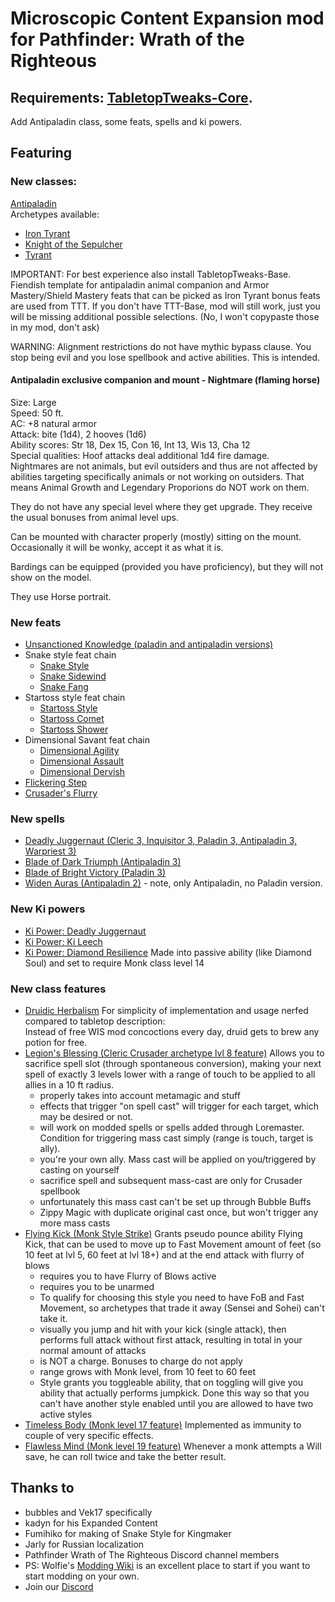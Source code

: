 # Microscopic Content Expansion mod for Pathfinder: Wrath of the Righteous 
## Requirements: [TabletopTweaks-Core](https://github.com/Vek17/TabletopTweaks-Core/releases).

Add Antipaladin class, some feats, spells and ki powers.

## Featuring

### New classes: 

[Antipaladin](https://www.d20pfsrd.com/classes/alternate-classes/antipaladin)   
Archetypes available:  
- [Iron Tyrant](https://www.d20pfsrd.com/classes/alternate-classes/antipaladin/archetypes/paizo-antipaladin-archetypes/iron-tyrant-antipaladin-archetype/)
- [Knight of the Sepulcher](https://www.d20pfsrd.com/classes/alternate-classes/antipaladin/archetypes/paizo-antipaladin-archetypes/knight-of-the-sepulcher)
- [Tyrant](https://www.d20pfsrd.com/classes/alternate-classes/antipaladin/archetypes/paizo-antipaladin-archetypes/tyrant-antipaladin-archetype/)

IMPORTANT: For best experience also install TabletopTweaks-Base. Fiendish template for antipaladin animal companion and Armor Mastery/Shield Mastery feats that can be picked as Iron Tyrant bonus feats are used from TTT. If you don't have TTT-Base, mod will still work, just you will be missing additional possible selections. (No, I won't copypaste those in my mod, don't ask)

WARNING: Alignment restrictions do not have mythic bypass clause. You stop being evil and you lose spellbook and active abilities. This is intended.

#### Antipaladin exclusive companion and mount - Nightmare (flaming horse)

Size: Large    
Speed: 50 ft.    
AC: +8 natural armor    
Attack: bite (1d4), 2 hooves (1d6)    
Ability scores: Str 18, Dex 15, Con 16, Int 13, Wis 13, Cha 12     
Special qualities: Hoof attacks deal additional 1d4 fire damage.    
Nightmares are not animals, but evil outsiders and thus are not affected by abilities targeting specifically animals or not working on outsiders. That means Animal Growth and Legendary Proporions do NOT work on them. 

They do not have any special level where they get upgrade. They receive the usual bonuses from animal level ups.

Can be mounted with character properly (mostly) sitting on the mount. Occasionally it will be wonky, accept it as what it is.

Bardings can be equipped (provided you have proficiency), but they will not show on the model.

They use Horse portrait.

### New feats

- [Unsanctioned Knowledge (paladin and antipaladin versions)](https://www.d20pfsrd.com/feats/general-feats/unsanctioned-knowledge/)
- Snake style feat chain
	- [Snake Style](https://www.d20pfsrd.com/feats/combat-feats/snake-style-combat-style)
	- [Snake Sidewind](https://www.d20pfsrd.com/feats/combat-feats/snake-sidewind-combat)
	- [Snake Fang](https://www.d20pfsrd.com/feats/combat-feats/snake-fang-combat)
- Startoss style feat chain
	- [Startoss Style](https://www.d20pfsrd.com/feats/combat-feats/startoss-style-combat-style)
	- [Startoss Comet](https://www.d20pfsrd.com/feats/combat-feats/startoss-comet-combat)
	- [Startoss Shower](https://www.d20pfsrd.com/feats/combat-feats/startoss-shower-combat)
- Dimensional Savant feat chain
    - [Dimensional Agility](https://www.d20pfsrd.com/feats/general-feats/dimensional-agility)
	- [Dimensional Assault](https://www.d20pfsrd.com/feats/general-feats/dimensional-assault)
	- [Dimensional Dervish](https://www.d20pfsrd.com/feats/general-feats/dimensional-dervish)
- [Flickering Step](https://www.d20pfsrd.com/feats/conduit-feats/flickering-step-conduit)
- [Crusader's Flurry](https://www.d20pfsrd.com/feats/general-feats/crusader-s-flurry)
### New spells

- [Deadly Juggernaut (Cleric 3, Inquisitor 3, Paladin 3, Antipaladin 3, Warpriest 3)](https://www.d20pfsrd.com/magic/all-spells/d/deadly-juggernaut/)   
- [Blade of Dark Triumph (Antipaladin 3)](https://www.d20pfsrd.com/magic/all-spells/b/blade-of-dark-triumph)
- [Blade of Bright Victory (Paladin 3)](https://www.d20pfsrd.com/magic/all-spells/b/blade-of-bright-victory)
- [Widen Auras (Antipaladin 2)](https://www.d20pfsrd.com/magic/all-spells/w/widen-auras/) - note, only Antipaladin, no Paladin version.

### New Ki powers
- [Ki Power: Deadly Juggernaut](https://www.d20pfsrd.com/classes/core-classes/Monk/archetypes/paizo-monk-archetypes/qinggong-monk/#8th-Level_Ki_Powers)
- [Ki Power: Ki Leech](https://www.d20pfsrd.com/classes/core-classes/Monk/archetypes/paizo-monk-archetypes/qinggong-monk/#10th-Level_Ki_Powers)
- [Ki Power: Diamond Resilience](https://www.d20pfsrd.com/classes/unchained-classes/MONK-unchained/#TOC-Ki-Power-Su-)
	Made into passive ability (like Diamond Soul) and set to require Monk class level 14

### New class features
- [Druidic Herbalism](https://www.d20pfsrd.com/classes/Core-classes/druid/#Nature_Bond_Ex)
For simplicity of implementation and usage nerfed compared to tabletop description:   
  Instead of free WIS mod concoctions every day, druid gets to brew any potion for free.
- [Legion's Blessing (Cleric Crusader archetype lvl 8 feature)](https://www.d20pfsrd.com/classes/core-classes/cleric/archetypes/paizo-cleric-archetypes/crusader)
Allows you to sacrifice spell slot (through spontaneous conversion), making your next spell of exactly 3 levels lower with a range of touch to be applied to all allies in a 10 ft radius.
	- properly takes into account metamagic and stuff
	- effects that trigger "on spell cast" will trigger for each target, which may be desired or not.
	- will work on modded spells or spells added through Loremaster. Condition for triggering mass cast simply (range is touch, target is ally).
	- you're your own ally. Mass cast will be applied on you/triggered by casting on yourself
	- sacrifice spell and subsequent mass-cast are only for Crusader spellbook
	- unfortunately this mass cast can't be set up through Bubble Buffs
	- Zippy Magic with duplicate original cast once, but won't trigger any more mass casts
- [Flying Kick (Monk Style Strike)](https://www.d20pfsrd.com/classes/unchained-classes/Monk-unchained/#TOC-Style-Strike-Ex-)
Grants pseudo pounce ability Flying Kick, that can be used to move up to Fast Movement amount of feet (so 10 feet at lvl 5, 60 feet at lvl 18+) and at the end attack with flurry of blows
	- requires you to have Flurry of Blows active
	- requires you to be unarmed
	- To qualify for choosing this style you need to have FoB and Fast Movement, so archetypes that trade it away (Sensei and Sohei) can't take it.
	- visually you jump and hit with your kick (single attack), then performs full attack without first attack, resulting in total in your normal amount of attacks
	- is NOT a charge. Bonuses to charge do not apply
	- range grows with Monk level, from 10 feet to 60 feet
	- Style grants you toggleable ability, that on toggling will give you ability that actually performs jumpkick. Done this way so that you can't have another style enabled until you are allowed to have two active styles
- [Timeless Body (Monk level 17 feature)](https://www.d20pfsrd.com/classes/unchained-classes/MONK-unchained/#TOC-Timeless-Body-Ex-)
	Implemented as immunity to couple of very specific effects.
- [Flawless Mind (Monk level 19 feature)](https://www.d20pfsrd.com/classes/unchained-classes/MONK-unchained/#TOC-Flawless-Mind)
	Whenever a monk attempts a Will save, he can roll twice and take the better result.

## Thanks to  
-   bubbles and Vek17 specifically   
-   kadyn for his Expanded Content
-   Fumihiko for making of Snake Style for Kingmaker
-   Jarly for Russian localization
-   Pathfinder Wrath of The Righteous Discord channel members
-   PS: Wolfie's [Modding Wiki](https://github.com/WittleWolfie/OwlcatModdingWiki/wiki) is an excellent place to start if you want to start modding on your own.
-   Join our [Discord](https://discord.com/invite/wotr)